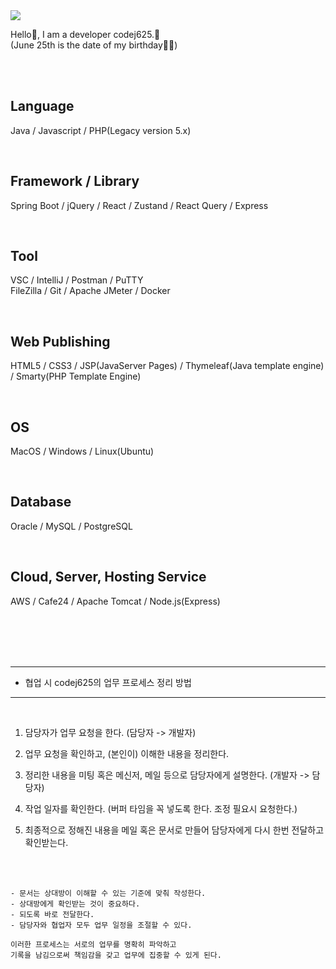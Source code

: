 <img src="https://capsule-render.vercel.app/api?type=wave&color=auto&height=300&section=header&text=codej625%20&fontSize=90" />

<br />

Hello👋, I am a developer codej625.🙂
<br />
(June 25th is the date of my birthday🎂🎉)

<br />
<br />

## Language
Java / Javascript / PHP(Legacy version 5.x)

<br />

## Framework / Library
Spring Boot / jQuery / React / Zustand / React Query / Express

<br />

## Tool
VSC / IntelliJ / Postman / PuTTY
<br /> 
FileZilla / Git / Apache JMeter / Docker

<br />

## Web Publishing
HTML5 / CSS3 / JSP(JavaServer Pages) / Thymeleaf(Java template engine) / Smarty(PHP Template Engine)

<br />

## OS
MacOS / Windows / Linux(Ubuntu)

<br />

## Database
Oracle / MySQL / PostgreSQL

<br />

## Cloud, Server, Hosting Service
AWS / Cafe24 / Apache Tomcat / Node.js(Express)

<br />
<br />
<br />
<br />

---

* 협업 시 codej625의 업무 프로세스 정리 방법

---

<br />

1. 담당자가 업무 요청을 한다. (담당자 -> 개발자)

3. 업무 요청을 확인하고, (본인이) 이해한 내용을 정리한다.
 
4. 정리한 내용을 미팅 혹은 메신저, 메일 등으로 담당자에게 설명한다. (개발자 -> 담당자)
 
5. 작업 일자를 확인한다. (버퍼 타임을 꼭 넣도록 한다. 조정 필요시 요청한다.)
 
6. 최종적으로 정해진 내용을 메일 혹은 문서로 만들어 담당자에게 다시 한번 전달하고 확인받는다.

<br /><br />

```
- 문서는 상대방이 이해할 수 있는 기준에 맞춰 작성한다.
- 상대방에게 확인받는 것이 중요하다.
- 되도록 바로 전달한다.
- 담당자와 협업자 모두 업무 일정을 조절할 수 있다.

이러한 프로세스는 서로의 업무를 명확히 파악하고
기록을 남김으로써 책임감을 갖고 업무에 집중할 수 있게 된다.
```
